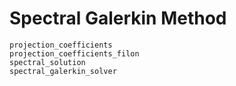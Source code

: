 # Spectral Galerkin Method


```@docs
projection_coefficients
projection_coefficients_filon
spectral_solution
spectral_galerkin_solver
```
